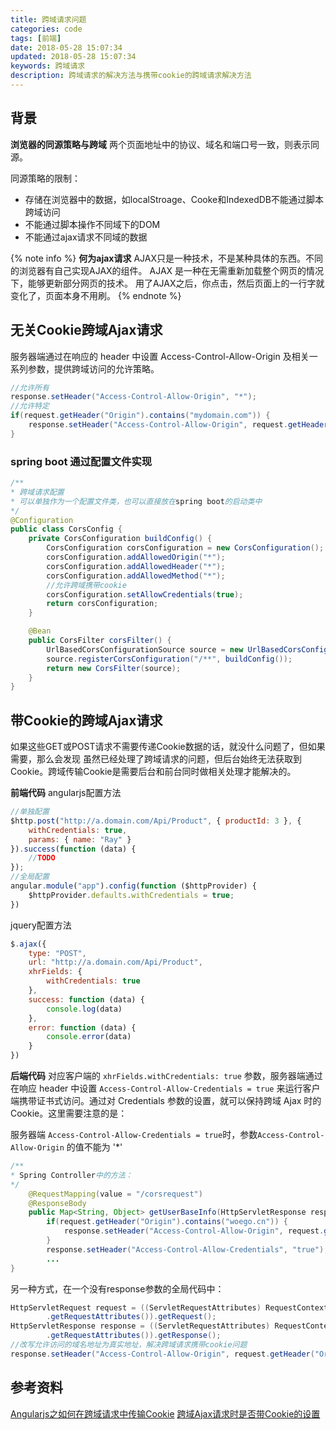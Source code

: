 ```yaml
---
title: 跨域请求问题
categories: code
tags: [前端]
date: 2018-05-28 15:07:34
updated: 2018-05-28 15:07:34
keywords: 跨域请求
description: 跨域请求的解决方法与携带cookie的跨域请求解决方法
---
```


<!-- more -->

## 背景

**浏览器的同源策略与跨域**
两个页面地址中的协议、域名和端口号一致，则表示同源。

同源策略的限制：

- 存储在浏览器中的数据，如localStroage、Cooke和IndexedDB不能通过脚本跨域访问
- 不能通过脚本操作不同域下的DOM
- 不能通过ajax请求不同域的数据

{% note info %}
**何为ajax请求**
AJAX只是一种技术，不是某种具体的东西。不同的浏览器有自己实现AJAX的组件。
AJAX 是一种在无需重新加载整个网页的情况下，能够更新部分网页的技术。
用了AJAX之后，你点击，然后页面上的一行字就变化了，页面本身不用刷。
{% endnote %}

## 无关Cookie跨域Ajax请求

服务器端通过在响应的 header 中设置 Access-Control-Allow-Origin 及相关一系列参数，提供跨域访问的允许策略。

```java 示例
//允许所有
response.setHeader("Access-Control-Allow-Origin", "*");
//允许特定
if(request.getHeader("Origin").contains("mydomain.com")) {
    response.setHeader("Access-Control-Allow-Origin", request.getHeader("Origin"));
}
```

### spring boot 通过配置文件实现

```java
/**
* 跨域请求配置
* 可以单独作为一个配置文件类，也可以直接放在spring boot的启动类中
*/
@Configuration
public class CorsConfig {
    private CorsConfiguration buildConfig() {
        CorsConfiguration corsConfiguration = new CorsConfiguration();
        corsConfiguration.addAllowedOrigin("*");
        corsConfiguration.addAllowedHeader("*");
        corsConfiguration.addAllowedMethod("*");
        //允许跨域携带cookie
        corsConfiguration.setAllowCredentials(true);
        return corsConfiguration;
    }

    @Bean
    public CorsFilter corsFilter() {
        UrlBasedCorsConfigurationSource source = new UrlBasedCorsConfigurationSource();
        source.registerCorsConfiguration("/**", buildConfig());
        return new CorsFilter(source);
    }
}
```

## 带Cookie的跨域Ajax请求

如果这些GET或POST请求不需要传递Cookie数据的话，就没什么问题了，但如果需要，那么会发现 虽然已经处理了跨域请求的问题，但后台始终无法获取到Cookie。跨域传输Cookie是需要后台和前台同时做相关处理才能解决的。

**前端代码**
angularjs配置方法

```javascript angularjs
//单独配置
$http.post("http://a.domain.com/Api/Product", { productId: 3 }, {
    withCredentials: true,
    params: { name: "Ray" }
}).success(function (data) {
    //TODO
});
//全局配置
angular.module("app").config(function ($httpProvider) {
    $httpProvider.defaults.withCredentials = true;
})
```

jquery配置方法

```javascript jquery
$.ajax({
    type: "POST",
    url: "http://a.domain.com/Api/Product",
    xhrFields: {
        withCredentials: true
    },
    success: function (data) {
        console.log(data)
    },
    error: function (data) {
        console.error(data)
    }
})
```

**后端代码**
对应客户端的 `xhrFields.withCredentials: true` 参数，服务器端通过在响应 header 中设置 `Access-Control-Allow-Credentials = true` 来运行客户端携带证书式访问。通过对 Credentials 参数的设置，就可以保持跨域 Ajax 时的 Cookie。这里需要注意的是：

服务器端 `Access-Control-Allow-Credentials = true`时，参数`Access-Control-Allow-Origin` 的值不能为 '*'

```java
/**
* Spring Controller中的方法：
*/
    @RequestMapping(value = "/corsrequest")
    @ResponseBody
    public Map<String, Object> getUserBaseInfo(HttpServletResponse response) {
        if(request.getHeader("Origin").contains("woego.cn")) {
            response.setHeader("Access-Control-Allow-Origin", request.getHeader("Origin"));
        }
        response.setHeader("Access-Control-Allow-Credentials", "true");
        ...
}
```

另一种方式，在一个没有response参数的全局代码中：

```java
HttpServletRequest request = ((ServletRequestAttributes) RequestContextHolder
        .getRequestAttributes()).getRequest();
HttpServletResponse response = ((ServletRequestAttributes) RequestContextHolder
        .getRequestAttributes()).getResponse();
//改写允许访问的域名地址为真实地址，解决跨域请求携带cookie问题
response.setHeader("Access-Control-Allow-Origin", request.getHeader("Origin"));
```

## 参考资料

[Angularjs之如何在跨域请求中传输Cookie](https://blog.csdn.net/mygrilzhuyulin/article/details/52690129)
[跨域Ajax请求时是否带Cookie的设置](https://blog.csdn.net/wzl002/article/details/51441704)
